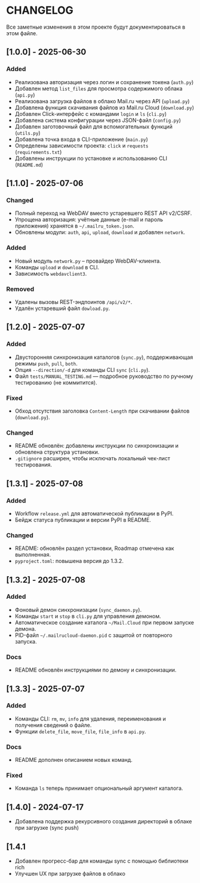 # CHANGELOG

Все заметные изменения в этом проекте будут документироваться в этом файле.

## [1.0.0] - 2025-06-30

### Added
- Реализована авторизация через логин и сохранение токена (`auth.py`)
- Добавлен метод `list_files` для просмотра содержимого облака (`api.py`)
- Реализована загрузка файлов в облако Mail.ru через API (`upload.py`)
- Добавлена функция скачивания файлов из Mail.ru Cloud (`download.py`)
- Добавлен Click-интерфейс с командами `login` и `ls` (`cli.py`)
- Добавлена система конфигурации через JSON-файл (`config.py`)
- Добавлен заготовочный файл для вспомогательных функций (`utils.py`)
- Добавлена точка входа в CLI-приложение (`main.py`)
- Определены зависимости проекта: `click` и `requests` (`requirements.txt`)
- Добавлены инструкции по установке и использованию CLI (`README.md`)

## [1.1.0] - 2025-07-06

### Changed
- Полный переход на WebDAV вместо устаревшего REST API v2/CSRF.
- Упрощена авторизация: учётные данные (e-mail и пароль приложения) хранятся в `~/.mailru_token.json`.
- Обновлены модули: `auth`, `api`, `upload`, `download` и добавлен `network`.

### Added
- Новый модуль `network.py` – провайдер WebDAV-клиента.
- Команды `upload` и `download` в CLI.
- Зависимость `webdavclient3`.

### Removed
- Удалены вызовы REST-эндпоинтов `/api/v2/*`.
- Удалён устаревший файл `dowload.py`.

## [1.2.0] - 2025-07-07

### Added
- Двусторонняя синхронизация каталогов (`sync.py`), поддерживающая режимы `push`, `pull`, `both`.
- Опция `--direction/-d` для команды CLI `sync` (`cli.py`).
- Файл `tests/MANUAL_TESTING.md` — подробное руководство по ручному тестированию (не коммитится).

### Fixed
- Обход отсутствия заголовка `Content-Length` при скачивании файлов (`download.py`).

### Changed
- README обновлён: добавлены инструкции по синхронизации и обновлена структура установки.
- `.gitignore` расширен, чтобы исключать локальный чек-лист тестирования.

## [1.3.1] - 2025-07-08

### Added
- Workflow `release.yml` для автоматической публикации в PyPI.
- Бейдж статуса публикации и версии PyPI в README.

### Changed
- README: обновлён раздел установки, Roadmap отмечена как выполненная.
- `pyproject.toml`: повышена версия до 1.3.2.

## [1.3.2] - 2025-07-08

### Added
- Фоновый демон синхронизации (`sync_daemon.py`).
- Команды `start` и `stop` в `cli.py` для управления демоном.
- Автоматическое создание каталога `~/Mail.Cloud` при первом запуске демона.
- PID-файл `~/.mailrucloud-daemon.pid` с защитой от повторного запуска.

### Docs
- README обновлён инструкциями по демону и синхронизации.

## [1.3.3] - 2025-07-07

### Added
- Команды CLI: `rm`, `mv`, `info` для удаления, переименования и получения сведений о файле.
- Функции `delete_file`, `move_file`, `file_info` в `api.py`.

### Docs
- README дополнен описанием новых команд.

### Fixed
* Команда `ls` теперь принимает опциональный аргумент каталога.

## [1.4.0] - 2024-07-17
- Добавлена поддержка рекурсивного создания директорий в облаке при загрузке (sync push)

## [1.4.1
- Добавлен прогресс-бар для команды sync с помощью библиотеки rich
- Улучшен UX при загрузке файлов в облако
